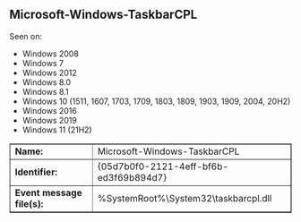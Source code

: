## Microsoft-Windows-TaskbarCPL

Seen on:
* Windows 2008
* Windows 7
* Windows 2012
* Windows 8.0
* Windows 8.1
* Windows 10 (1511, 1607, 1703, 1709, 1803, 1809, 1903, 1909, 2004, 20H2)
* Windows 2016
* Windows 2019
* Windows 11 (21H2)

<table border="1" class="docutils">
  <tbody>
    <tr>
      <td><b>Name:</b></td>
      <td>Microsoft-Windows-TaskbarCPL</td>
    </tr>
    <tr>
      <td><b>Identifier:</b></td>
      <td>{05d7b0f0-2121-4eff-bf6b-ed3f69b894d7}</td>
    </tr>
    <tr>
      <td><b>Event message file(s):</b></td>
      <td>%SystemRoot%\System32\taskbarcpl.dll</td>
    </tr>
  </tbody>
</table>

&nbsp;

